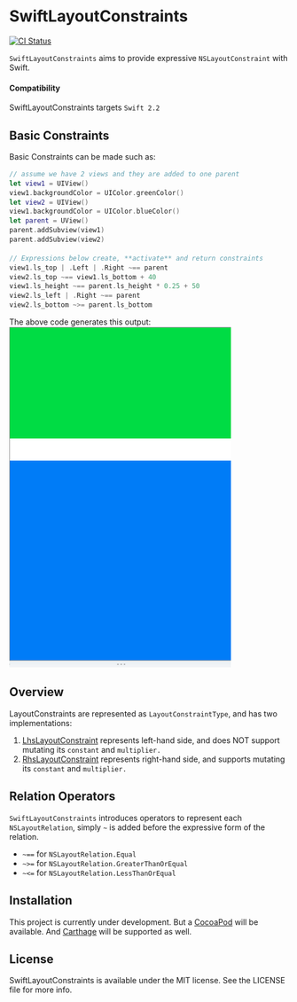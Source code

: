 # SwiftLayoutConstraints

[![CI Status](http://img.shields.io/travis/ahmadbaraka/SwiftLayoutConstraints.svg?style=flat)](https://travis-ci.org/ahmadbaraka/SwiftLayoutConstraints)

`SwiftLayoutConstraints` aims to provide expressive `NSLayoutConstraint` with Swift.

#### Compatibility

SwiftLayoutConstraints targets `Swift 2.2`

## Basic Constraints

Basic Constraints can be made such as:

```swift
// assume we have 2 views and they are added to one parent
let view1 = UIView()
view1.backgroundColor = UIColor.greenColor()
let view2 = UIView()
view1.backgroundColor = UIColor.blueColor()
let parent = UView()
parent.addSubview(view1)
parent.addSubview(view2)

// Expressions below create, **activate** and return constraints
view1.ls_top | .Left | .Right ~== parent 
view2.ls_top ~== view1.ls_bottom + 40
view1.ls_height ~== parent.ls_height * 0.25 + 50
view2.ls_left | .Right ~== parent
view2.ls_bottom ~>= parent.ls_bottom
```
The above code generates this output:  
![Example](Icons/Example.png)

## Overview

LayoutConstraints are represented as `LayoutConstraintType`, and has two implementations:
1. [LhsLayoutConstraint](/SwiftLayoutConstraints/Classes/LhsLayoutConstraint.swift) represents left-hand side, and does NOT support mutating its `constant` and `multiplier.`
1. [RhsLayoutConstraint](/SwiftLayoutConstraints/Classes/RhsLayoutConstraint.swift) represents right-hand side, and supports mutating its `constant` and `multiplier.`

## Relation Operators

`SwiftLayoutConstraints` introduces operators to represent each `NSLayoutRelation`, simply `~` is added before the expressive form of the relation.
* `~==` for `NSLayoutRelation.Equal`
* `~>=` for `NSLayoutRelation.GreaterThanOrEqual`
* `~<=` for `NSLayoutRelation.LessThanOrEqual`

## Installation

This project is currently under development. But a [CocoaPod](https://cocoapods.org) will be available. And [Carthage](https://github.com/Carthage/Carthage) will be supported as well.

## License

SwiftLayoutConstraints is available under the MIT license. See the LICENSE file for more info.
